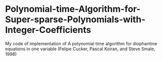 # Polynomial-time-Algorithm-for-Super-sparse-Polynomials-with-Integer-Coefficients
My code of implementation of A polynomial time algorithm for diophantine equations in one variable (Felipe Cucker, Pascal Koiran, and Steve Smale, 1998)
